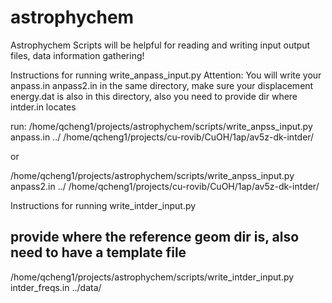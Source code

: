# astrophychem
Astrophychem
Scripts will be helpful for reading and writing input output files, data information gathering!

Instructions for running write_anpass_input.py
Attention: You will write your anpass.in anpass2.in in the same directory, make sure your displacement energy.dat is also in this directory, also you need to provide dir where intder.in locates

run:
/home/qcheng1/projects/astrophychem/scripts/write_anpss_input.py anpass.in ../ /home/qcheng1/projects/cu-rovib/CuOH/1ap/av5z-dk-intder/

or

/home/qcheng1/projects/astrophychem/scripts/write_anpss_input.py anpass2.in ../ /home/qcheng1/projects/cu-rovib/CuOH/1ap/av5z-dk-intder/

Instructions for running write_intder_input.py
## provide where the reference geom dir is, also need to have a template file ##
/home/qcheng1/projects/astrophychem/scripts/write_intder_input.py intder_freqs.in ../data/
